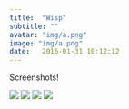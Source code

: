 ```yaml
---
title:  "Wisp"
subtitle: ""
avatar: "img/a.png"
image: "img/a.png"
date:   2016-01-31 10:12:12
---
```


Screenshots! 

<img src="{{ site.baseurl }}/img/e.png">

<img src="{{ site.baseurl }}/img/f.png">

<img src="{{ site.baseurl }}/img/g.png">

<img src="{{ site.baseurl }}/img/h.png">